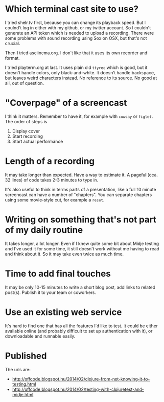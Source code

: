 # Which terminal cast site to use?

I tried shelr.tv first, because you can change its playback speed.  But
I coulnd't log in either with my github, or my twitter account.  So I
couldn't generate an API token which is needed to upload a recording.
There were some problems with sound recording using Sox on OSX, but
that's not crucial.

Then I tried asciinema.org.  I don't like that it uses its own recorder
and format.

I tried playterm.org at last.  It uses plain old `ttyrec` which is good,
but it doesn't handle colors, only black-and-white.  It doesn't handle
backspace, but leaves weird characters instead.  No reference to its
source.  No good at all, out of question.

# "Coverpage" of a screencast

I think it matters.  Remember to have it, for example with
`cowsay` or `figlet`.  The order of steps is

  1. Display cover
  2. Start recording
  3. Start actual performance

# Length of a recording

It may take longer than expected.  Have a way to estimate it.  A
pageful (cca. 32 lines) of code takes 2-3 minutes to type in.

It's also useful to think in terms parts of a presentation, like a
full 10 minute screencast can have a number of "chapters".  You
can separate chapters using some movie-style cut, for example a
`reset`.

# Writing on something that's not part of my daily routine

It takes longer, a lot longer.  Even if I knew quite some bit
about Midje testing and I've used it for some time, it still
doesn't work without me having to read and think about it.  So it
may take even twice as much time.

# Time to add final touches

It may be only 10-15 minutes to write a short blog post, add links
to related post(s).  Publish it to your team or coworkers.

# Use an existing web service

It's hard to find one that has all the features I'd like to test.
It could be either available online (and probably difficult to set
up authentication with it), or downloadable and runnable easily.

# Published

The urls are:

  - http://offcode.blogspot.hu/2014/02/clojure-from-not-knowing-it-to-testing.html
  - http://offcode.blogspot.hu/2014/02/testing-with-clojuretest-and-midje.html
